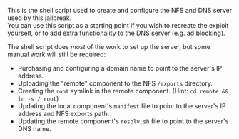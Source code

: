 This is the shell script used to create and configure the NFS and DNS server used by this jailbreak.  
You can use this script as a starting point if you wish to recreate the exploit yourself,
or to add extra functionality to the DNS server (e.g. ad blocking).

The shell script does _most_ of the work to set up the server, but some manual work will still be required:
- Purchasing and configuring a domain name to point to the server's IP address.
- Uploading the "remote" component to the NFS `/exports` directory.
- Creating the `root` symlink in the remote component.  (Hint: `cd remote && ln -s / root`)
- Updating the local component's `manifest` file to point to the server's IP address and NFS exports path.
- Updating the remote component's `resolv.sh` file to point to the server's DNS name.